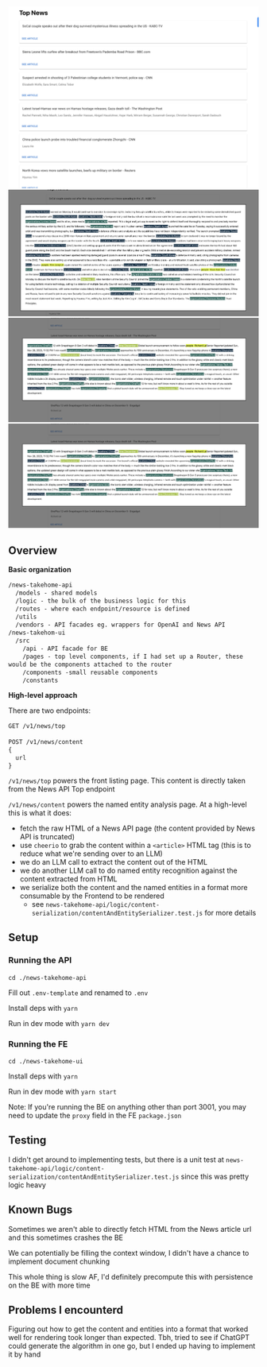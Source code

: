 ![image](screenshots/screenshot-01.png)
![image](screenshots/screenshot-02.png)
![image](screenshots/screenshot-03.png)
![image](screenshots/screenshot-03.png)

## Overview

**Basic organization**

```
/news-takehome-api
  /models - shared models
  /logic - the bulk of the business logic for this
  /routes - where each endpoint/resource is defined
  /utils
  /vendors - API facades eg. wrappers for OpenAI and News API
/news-takehom-ui
  /src
    /api - API facade for BE
    /pages - top level components, if I had set up a Router, these would be the components attached to the router
    /components -small reusable components
    /constants
```

**High-level approach**

There are two endpoints:

```
GET /v1/news/top

POST /v1/news/content
{
  url
}
```

`/v1/news/top` powers the front listing page. This content is directly taken from the News API Top endpoint

`/v1/news/content` powers the named entity analysis page. At a high-level this is what it does:

- fetch the raw HTML of a News API page (the content provided by News API is truncated)
- use `cheerio` to grab the content within a `<article>` HTML tag (this is to reduce what we're sending over to an LLM)
- we do an LLM call to extract the content out of the HTML
- we do another LLM call to do named entity recognition against the content extracted from HTML
- we serialize both the content and the named entities in a format more consumable by the Frontend to be rendered
  - see `news-takehome-api/logic/content-serialization/contentAndEntitySerializer.test.js` for more details

## Setup

### Running the API

```
cd ./news-takehome-api
```

Fill out `.env-template` and renamed to `.env`

Install deps with `yarn`

Run in dev mode with `yarn dev`

### Running the FE

```
cd ./news-takehome-ui
```

Install deps with `yarn`

Run in dev mode with `yarn start`

Note: If you're running the BE on anything other than port 3001, you may need to update the `proxy` field in the FE `package.json`

## Testing

I didn't get around to implementing tests, but there is a unit test at `news-takehome-api/logic/content-serialization/contentAndEntitySerializer.test.js` since this was pretty logic heavy

## Known Bugs

Sometimes we aren't able to directly fetch HTML from the News article url and this sometimes crashes the BE

We can potentially be filling the context window, I didn't have a chance to implement document chunking

This whole thing is slow AF, I'd definitely precompute this with persistence on the BE with more time

## Problems I encounterd

Figuring out how to get the content and entities into a format that worked well for rendering took longer than expected. Tbh, tried to see if ChatGPT could generate the algorithm in one go, but I ended up having to implement it by hand
